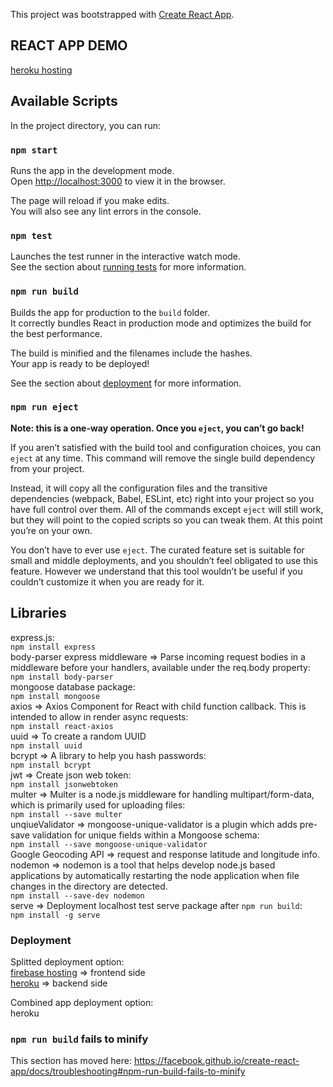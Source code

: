 This project was bootstrapped with [Create React App](https://github.com/facebook/create-react-app).

## REACT APP DEMO

[heroku hosting](https://react-learn-app.herokuapp.com/)

## Available Scripts

In the project directory, you can run:

### `npm start`

Runs the app in the development mode.<br />
Open [http://localhost:3000](http://localhost:3000) to view it in the browser.

The page will reload if you make edits.<br />
You will also see any lint errors in the console.

### `npm test`

Launches the test runner in the interactive watch mode.<br />
See the section about [running tests](https://facebook.github.io/create-react-app/docs/running-tests) for more information.

### `npm run build`

Builds the app for production to the `build` folder.<br />
It correctly bundles React in production mode and optimizes the build for the best performance.

The build is minified and the filenames include the hashes.<br />
Your app is ready to be deployed!

See the section about [deployment](https://facebook.github.io/create-react-app/docs/deployment) for more information.

### `npm run eject`

**Note: this is a one-way operation. Once you `eject`, you can’t go back!**

If you aren’t satisfied with the build tool and configuration choices, you can `eject` at any time. This command will remove the single build dependency from your project.

Instead, it will copy all the configuration files and the transitive dependencies (webpack, Babel, ESLint, etc) right into your project so you have full control over them. All of the commands except `eject` will still work, but they will point to the copied scripts so you can tweak them. At this point you’re on your own.

You don’t have to ever use `eject`. The curated feature set is suitable for small and middle deployments, and you shouldn’t feel obligated to use this feature. However we understand that this tool wouldn’t be useful if you couldn’t customize it when you are ready for it.

## Libraries

 express.js:  
`npm install express`  
body-parser express middleware => Parse incoming request bodies in a middleware before your handlers, available under the req.body property:  
`npm install body-parser`  
mongoose database package:  
`npm install mongoose`  
axios => Axios Component for React with child function callback. This is intended to allow in render async requests:  
`npm install react-axios`  
uuid => To create a random UUID  
`npm install uuid`  
bcrypt => A library to help you hash passwords:  
`npm install bcrypt`  
jwt => Create json web token:  
`npm install jsonwebtoken`  
multer => Multer is a node.js middleware for handling multipart/form-data, which is primarily used for uploading files:  
`npm install --save multer`  
unqiueValidator => mongoose-unique-validator is a plugin which adds pre-save validation for unique fields within a Mongoose schema:  
`npm install --save mongoose-unique-validator`  
Google Geocoding API => request and response latitude and longitude info.  
nodemon => nodemon is a tool that helps develop node.js based applications by automatically restarting the node application when file changes in the directory are detected.  
`npm install --save-dev nodemon`  
serve => Deployment localhost test serve package after `npm run build`:  
`npm install -g serve`  

### Deployment

Splitted deployment option:  
[firebase hosting](https://firebase.google.com/docs/hosting/quickstart) => frontend side  
[heroku](https://devcenter.heroku.com/articles/git) => backend side  

Combined app deployment option:  
heroku

### `npm run build` fails to minify

This section has moved here: https://facebook.github.io/create-react-app/docs/troubleshooting#npm-run-build-fails-to-minify
